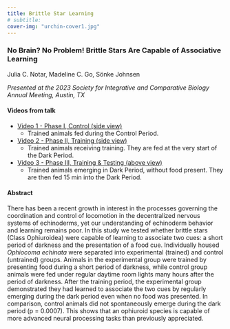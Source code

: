 ```yaml
---
title: Brittle Star Learning
# subtitle:
cover-img: "urchin-cover1.jpg"
---
```


### No Brain? No Problem! Brittle Stars Are Capable of Associative Learning
Julia C. Notar, Madeline C. Go, Sönke Johnsen

_Presented at the 2023 Society for Integrative and Comparative Biology Annual Meeting, Austin, TX_

#### Videos from talk

+ [Video 1 - Phase I, Control (side view)](https://drive.google.com/file/d/1BdepLeiv8twff2DqwZiK5MdKE0uO0hbf/view?usp=sharing)
  + Trained animals fed during the Control Period.
+ [Video 2 - Phase II, Training (side view)](https://drive.google.com/file/d/1hv-ghzmD1RkSM7M38uhp1fSrJARabFUc/view?usp=sharing)
  + Trained animals receiving training. They are fed at the very start of the Dark Period.
+ [Video 3 - Phase III, Training & Testing (above view)](https://drive.google.com/file/d/1TRzsjfaryJMMs0usAEqYzG_qRPDKqLyN/view?usp=sharing)
  + Trained animals emerging in Dark Period, without food present. They are then fed 15 min into the Dark Period.

#### Abstract

There has been a recent growth in interest in the processes governing the coordination and control of locomotion in the decentralized nervous systems of echinoderms, yet our understanding of echinoderm behavior and learning remains poor. In this study we tested whether brittle stars (Class Ophiuroidea) were capable of learning to associate two cues: a short period of darkness and the presentation of a food cue. Individually housed <i>Ophiocoma echinata</i> were separated into experimental (trained) and control (untrained) groups. Animals in the experimental group were trained by presenting food during a short period of darkness, while control group animals were fed under regular daytime room lights many hours after the period of darkness. After the training period, the experimental group demonstrated they had learned to associate the two cues by regularly emerging during the dark period even when no food was presented. In comparison, control animals did not spontaneously emerge during the dark period (p = 0.0007). This shows that an ophiuroid species is capable of more advanced neural processing tasks than previously appreciated.
